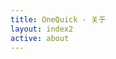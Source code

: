 ```yaml
---
title: OneQuick - 关于
layout: index2
active: about
---
```


<script>
location = "/support";
</script>